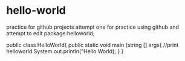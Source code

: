 # hello-world
practice for github projects
attempt one for practice using github
and attempt to edit
package:helloworld;

public class HelloWorld{
public static void main (string [] args{
//print helloworld
System.out.println("Hello World);
}
}

